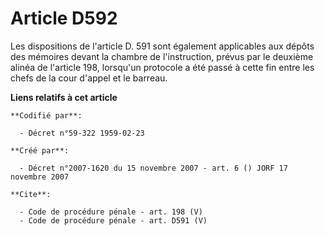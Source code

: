 # Article D592

Les dispositions de l'article D. 591 sont également applicables aux dépôts des mémoires devant la chambre de l'instruction,
prévus par le deuxième alinéa de l'article 198, lorsqu'un protocole a été passé à cette fin entre les chefs de la cour
d'appel et le barreau.

**Liens relatifs à cet article**

	**Codifié par**:

	  - Décret n°59-322 1959-02-23

	**Créé par**:

	  - Décret n°2007-1620 du 15 novembre 2007 - art. 6 () JORF 17 novembre 2007

	**Cite**:

	  - Code de procédure pénale - art. 198 (V)
	  - Code de procédure pénale - art. D591 (V)
